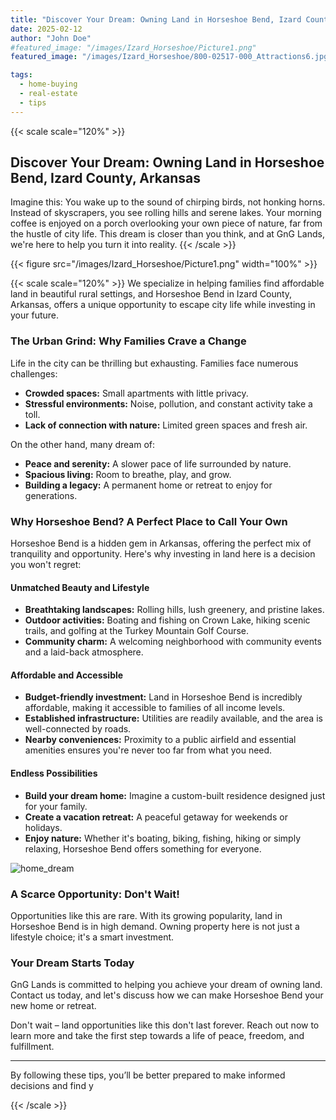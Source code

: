 ```yaml
---
title: "Discover Your Dream: Owning Land in Horseshoe Bend, Izard County, Arkansas"
date: 2025-02-12
author: "John Doe"
#featured_image: "/images/Izard_Horseshoe/Picture1.png"
featured_image: "/images/Izard_Horseshoe/800-02517-000_Attractions6.jpg"

tags:
  - home-buying
  - real-estate
  - tips
---
```

{{< scale scale="120%" >}}

## Discover Your Dream: Owning Land in Horseshoe Bend, Izard County, Arkansas

Imagine this: You wake up to the sound of chirping birds, not honking horns. Instead of skyscrapers, you see rolling hills and serene lakes. Your morning coffee is enjoyed on a porch overlooking your own piece of nature, far from the hustle of city life. This dream is closer than you think, and at GnG Lands, we're here to help you turn it into reality.
{{< /scale >}}


<!--  ![home_dream](/images/Izard_Horseshoe/Picture1.png) -->
{{< figure src="/images/Izard_Horseshoe/Picture1.png" width="100%" >}}

{{< scale scale="120%" >}}
We specialize in helping families find affordable land in beautiful rural settings, and Horseshoe Bend in Izard County, Arkansas, offers a unique opportunity to escape city life while investing in your future.

### The Urban Grind: Why Families Crave a Change

Life in the city can be thrilling but exhausting. Families face numerous challenges:

- **Crowded spaces:** Small apartments with little privacy.
- **Stressful environments:** Noise, pollution, and constant activity take a toll.
- **Lack of connection with nature:** Limited green spaces and fresh air.

On the other hand, many dream of:

- **Peace and serenity:** A slower pace of life surrounded by nature.
- **Spacious living:** Room to breathe, play, and grow.
- **Building a legacy:** A permanent home or retreat to enjoy for generations.

### Why Horseshoe Bend? A Perfect Place to Call Your Own

Horseshoe Bend is a hidden gem in Arkansas, offering the perfect mix of tranquility and opportunity. Here's why investing in land here is a decision you won't regret:

#### Unmatched Beauty and Lifestyle

- **Breathtaking landscapes:** Rolling hills, lush greenery, and pristine lakes.
- **Outdoor activities:** Boating and fishing on Crown Lake, hiking scenic trails, and golfing at the Turkey Mountain Golf Course.
- **Community charm:** A welcoming neighborhood with community events and a laid-back atmosphere.

#### Affordable and Accessible

- **Budget-friendly investment:** Land in Horseshoe Bend is incredibly affordable, making it accessible to families of all income levels.
- **Established infrastructure:** Utilities are readily available, and the area is well-connected by roads.
- **Nearby conveniences:** Proximity to a public airfield and essential amenities ensures you're never too far from what you need.

#### Endless Possibilities

- **Build your dream home:** Imagine a custom-built residence designed just for your family.
- **Create a vacation retreat:** A peaceful getaway for weekends or holidays.
- **Enjoy nature:** Whether it's boating, biking, fishing, hiking or simply relaxing, Horseshoe Bend offers something for everyone.

![home_dream](/images/Izard_Horseshoe/800-02517-000_Attractions6.jpg)

### A Scarce Opportunity: Don't Wait!

Opportunities like this are rare. With its growing popularity, land in Horseshoe Bend is in high demand. Owning property here is not just a lifestyle choice; it's a smart investment.

### Your Dream Starts Today

GnG Lands is committed to helping you achieve your dream of owning land. Contact us today, and let's discuss how we can make Horseshoe Bend your new home or retreat.

Don't wait – land opportunities like this don't last forever. Reach out now to learn more and take the first step towards a life of peace, freedom, and fulfillment.

---

By following these tips, you’ll be better prepared to make informed decisions and find y

{{< /scale >}}
